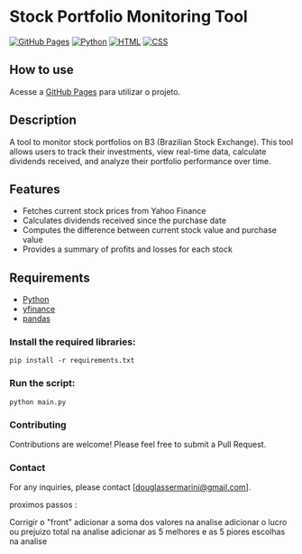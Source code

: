 
# Stock Portfolio Monitoring Tool




[![GitHub Pages](https://img.shields.io/badge/GitHub-Pages-blue?style=flat-square)](https://douglas019br.github.io/COWDOL/)
[![Python](https://img.shields.io/badge/Python-3-blue?style=flat-square)](https://www.python.org/)
[![HTML](https://img.shields.io/badge/HTML-5-orange?style=flat-square)](https://developer.mozilla.org/en-US/docs/Web/HTML)
[![CSS](https://img.shields.io/badge/CSS-3-blue?style=flat-square)](https://developer.mozilla.org/en-US/docs/Web/CSS)

## How to use
Acesse a [GitHub Pages](https://douglas019br.github.io/COWDOL/) para utilizar o projeto.

## Description
A tool to monitor stock portfolios on B3 (Brazilian Stock Exchange). This tool allows users to track their investments, view real-time data, calculate dividends received, and analyze their portfolio performance over time.

## Features

- Fetches current stock prices from Yahoo Finance
- Calculates dividends received since the purchase date
- Computes the difference between current stock value and purchase value
- Provides a summary of profits and losses for each stock

## Requirements

- [Python](https://www.python.org/)
- [yfinance](https://pypi.org/project/yfinance/)
- [pandas](https://pypi.org/project/pandas/)


### Install the required libraries:
```
pip install -r requirements.txt
```

### Run the script:
```
python main.py
```

### Contributing
Contributions are welcome! Please feel free to submit a Pull Request.

### Contact
For any inquiries, please contact [douglassermarini@gmail.com].



proximos passos :

Corrigir o "front"
adicionar a soma dos valores na analise
adicionar o lucro ou prejuizo total na analise
adicionar as 5 melhores e as 5 piores escolhas na analise